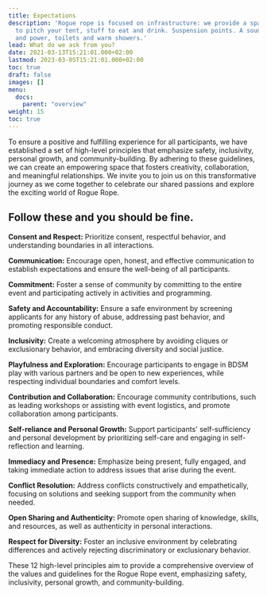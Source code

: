 ```yaml
---
title: Expectations
description: 'Rogue rope is focused on infrastructure: we provide a space, a place
  to pitch your tent, stuff to eat and drink. Suspension points. A sound-system. Water
  and power, toilets and warm showers.'
lead: What do we ask from you?
date: 2021-03-13T15:21:01.000+02:00
lastmod: 2023-03-05T15:21:01.000+02:00
toc: true
draft: false
images: []
menu: 
  docs:
    parent: "overview"
weight: 15
toc: true
---
```


To ensure a positive and fulfilling experience for all participants, we have established a set of high-level principles that emphasize safety, inclusivity, personal growth, and community-building. By adhering to these guidelines, we can create an empowering space that fosters creativity, collaboration, and meaningful relationships. We invite you to join us on this transformative journey as we come together to celebrate our shared passions and explore the exciting world of Rogue Rope.

## Follow these and you should be fine.

**Consent and Respect:** Prioritize consent, respectful behavior, and understanding boundaries in all interactions.

**Communication:** Encourage open, honest, and effective communication to establish expectations and ensure the well-being of all participants.

**Commitment:** Foster a sense of community by committing to the entire event and participating actively in activities and programming.

**Safety and Accountability:** Ensure a safe environment by screening applicants for any history of abuse, addressing past behavior, and promoting responsible conduct.

**Inclusivity:** Create a welcoming atmosphere by avoiding cliques or exclusionary behavior, and embracing diversity and social justice.

**Playfulness and Exploration:** Encourage participants to engage in BDSM play with various partners and be open to new experiences, while respecting individual boundaries and comfort levels.

**Contribution and Collaboration:** Encourage community contributions, such as leading workshops or assisting with event logistics, and promote collaboration among participants.

**Self-reliance and Personal Growth:** Support participants' self-sufficiency and personal development by prioritizing self-care and engaging in self-reflection and learning.

**Immediacy and Presence:** Emphasize being present, fully engaged, and taking immediate action to address issues that arise during the event.

**Conflict Resolution:** Address conflicts constructively and empathetically, focusing on solutions and seeking support from the community when needed.

**Open Sharing and Authenticity:** Promote open sharing of knowledge, skills, and resources, as well as authenticity in personal interactions.

**Respect for Diversity:** Foster an inclusive environment by celebrating differences and actively rejecting discriminatory or exclusionary behavior.

These 12 high-level principles aim to provide a comprehensive overview of the values and guidelines for the Rogue Rope event, emphasizing safety, inclusivity, personal growth, and community-building.
